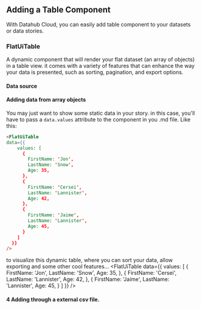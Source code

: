 ## Adding a Table Component

With Datahub Cloud, you can easily add table component to your datasets or data stories.

### FlatUiTable

A dynamic component that will render your flat dataset (an array of objects) in a table view. it comes with a variety of features that can enhance the way your data is presented, such as sorting, pagination, and export options.

#### Data source

#### Adding data from array objects

You may just want to show some static data in your story. in this case, you'll have to pass a `data.values` attribute to the component in you .md file. Like this:

```md
<FlatUiTable
data={{
    values: [
      {
        FirstName: 'Jon',
        LastName: 'Snow',
        Age: 35,
      },
      {
        FirstName: 'Cersei',
        LastName: 'Lannister',
        Age: 42,
      },
      {
        FirstName: 'Jaime',
        LastName: 'Lannister',
        Age: 45,
      }
    ]
  }}
/>
```

to visualize this dynamic table, where you can sort your data, allow exporting and some other cool features...
<FlatUiTable
data={{
    values: [
      {
        FirstName: 'Jon',
        LastName: 'Snow',
        Age: 35,
      },
      {
        FirstName: 'Cersei',
        LastName: 'Lannister',
        Age: 42,
      },
      {
        FirstName: 'Jaime',
        LastName: 'Lannister',
        Age: 45,
      }
    ]
  }}
/>

#### 4 Adding through a external csv file.
